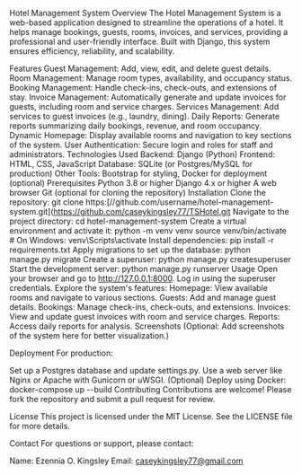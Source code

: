 Hotel Management System
Overview
The Hotel Management System is a web-based application designed to streamline the operations of a hotel. It helps manage bookings, guests, rooms, invoices, and services, providing a professional and user-friendly interface. Built with Django, this system ensures efficiency, reliability, and scalability.

Features
Guest Management: Add, view, edit, and delete guest details.
Room Management: Manage room types, availability, and occupancy status.
Booking Management: Handle check-ins, check-outs, and extensions of stay.
Invoice Management: Automatically generate and update invoices for guests, including room and service charges.
Services Management: Add services to guest invoices (e.g., laundry, dining).
Daily Reports: Generate reports summarizing daily bookings, revenue, and room occupancy.
Dynamic Homepage: Display available rooms and navigation to key sections of the system.
User Authentication: Secure login and roles for staff and administrators.
Technologies Used
Backend: Django (Python)
Frontend: HTML, CSS, JavaScript
Database: SQLite (or Postgres/MySQL for production)
Other Tools: Bootstrap for styling, Docker for deployment (optional)
Prerequisites
Python 3.8 or higher
Django 4.x or higher
A web browser
Git (optional for cloning the repository)
Installation
Clone the repository:
git clone https:[//github.com/username/hotel-management-system.git](https://github.com/caseykingsley77/TSHotel.git
Navigate to the project directory:
cd hotel-management-system
Create a virtual environment and activate it:
python -m venv venv
source venv/bin/activate  # On Windows: venv\Scripts\activate
Install dependencies:
pip install -r requirements.txt
Apply migrations to set up the database:
python manage.py migrate
Create a superuser:
python manage.py createsuperuser
Start the development server:
python manage.py runserver
Usage
Open your browser and go to http://127.0.0.1:8000.
Log in using the superuser credentials.
Explore the system's features:
Homepage: View available rooms and navigate to various sections.
Guests: Add and manage guest details.
Bookings: Manage check-ins, check-outs, and extensions.
Invoices: View and update guest invoices with room and service charges.
Reports: Access daily reports for analysis.
Screenshots
(Optional: Add screenshots of the system here for better visualization.)

Deployment
For production:

Set up a Postgres database and update settings.py.
Use a web server like Nginx or Apache with Gunicorn or uWSGI.
(Optional) Deploy using Docker:
docker-compose up --build
Contributing
Contributions are welcome! Please fork the repository and submit a pull request for review.

License
This project is licensed under the MIT License. See the LICENSE file for more details.

Contact
For questions or support, please contact:

Name: Ezennia O. Kingsley
Email: caseykingsley77@gmail.com
